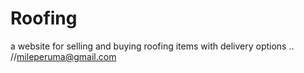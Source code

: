 # Roofing
a website for selling and buying roofing items with delivery options
..
//mileperuma@gmail.com
